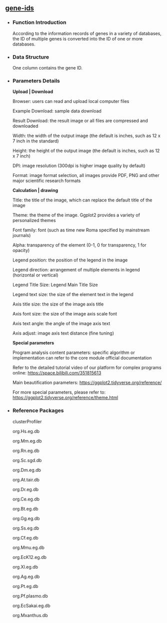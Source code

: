 ## [gene-ids](/advance/gene-ids)

- ### Function Introduction

  According to the information records of genes in a variety of databases, the ID of multiple genes is converted into
  the ID of one or more databases.

- ### Data Structure

  One column contains the gene ID.

- ### Parameters Details

  **Upload | Download**

  Browser: users can read and upload local computer files

  Example Download: sample data download

  Result Download: the result image or all files are compressed and downloaded

  Width: the width of the output image (the default is inches, such as 12 x 7 inch in the standard)

  Height: the height of the output image (the default is inches, such as 12 x 7 inch)

  DPI: image resolution (300dpi is higher image quality by default)

  Format: image format selection, all images provide PDF, PNG and other major scientific research formats

    **Calculation | drawing**
    
    Title: the title of the image, which can replace the default title of the image
    
    Theme: the theme of the image. Ggplot2 provides a variety of personalized themes
    
    Font family: font (such as time new Roma specified by mainstream journals)
    
    Alpha: transparency of the element (0-1, 0 for transparency, 1 for opacity)
    
    
    Legend position: the position of the legend in the image
    
    Legend direction: arrangement of multiple elements in legend (horizontal or vertical)
    
    Legend Title Size: Legend Main Title Size
    
    Legend text size: the size of the element text in the legend
    
    
    Axis title size: the size of the image axis title
    
    Axis font size: the size of the image axis scale font
    
    Axis text angle: the angle of the image axis text
    
    Axis adjust: image axis text distance (fine tuning)
    
    
    **Special parameters**
    
    Program analysis content parameters: specific algorithm or implementation can refer to the core module official documentation
    
    Refer to the detailed tutorial video of our platform for complex programs online: https://space.bilibili.com/351815613
    
    Main beautification parameters: https://ggplot2.tidyverse.org/reference/
    
    For more special parameters, please refer to: https://ggplot2.tidyverse.org/reference/theme.html

- ### Reference Packages

  clusterProfiler

  org.Hs.eg.db

  org.Mm.eg.db

  org.Rn.eg.db

  org.Sc.sgd.db

  org.Dm.eg.db

  org.At.tair.db

  org.Dr.eg.db

  org.Ce.eg.db

  org.Bt.eg.db

  org.Gg.eg.db

  org.Ss.eg.db

  org.Cf.eg.db

  org.Mmu.eg.db

  org.EcK12.eg.db

  org.Xl.eg.db

  org.Ag.eg.db

  org.Pt.eg.db

  org.Pf.plasmo.db

  org.EcSakai.eg.db

  org.Mxanthus.db
    

